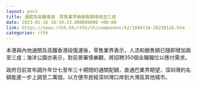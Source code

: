 ```yaml
---
layout: post
title: 通關及高鐵復運　零售業界稱銷售額增兩至三成
date: 2023-01-16 18:39:23.000000000 +08:00
link: https://news.rthk.hk/rthk/ch/component/k2/1684110-20230116.htm
categories: rthk
---
```


本港與內地通關及高鐵香港段復運後，零售業界表示，人流和銷售額已隨即增加兩至三成；海洋公園亦表示，對前景審慎樂觀，將招聘350個全職職位以應付需求。

政府日前宣布調升年廿七至年三十期間的通關配額，直通巴業界期望，深圳灣的名額能進一步上調至二萬個，以方便市民經深圳灣口岸到大灣區其他城市。

